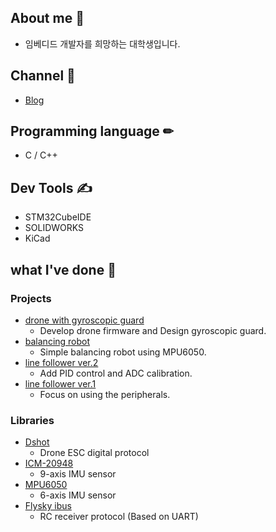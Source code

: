 ## About me 🐣
* 임베디드 개발자를 희망하는 대학생입니다. 

## Channel 🔔
- [Blog](https://mokhwasomssi.tistory.com/)

## Programming language ✏
* C / C++

## Dev Tools ✍
* STM32CubeIDE  
* SOLIDWORKS
* KiCad

## what I've done 📝

### Projects 
* [drone with gyroscopic guard](https://github.com/mokhwasomssi/drone_with_gyroscopic_guard.git)
  - Develop drone firmware and Design gyroscopic guard.
* [balancing robot](https://github.com/mokhwasomssi/stm32_hal_balancing_bot.git)  
  - Simple balancing robot using MPU6050.
* [line follower ver.2](https://github.com/mokhwasomssi/stm32_hal_line_tracer.git)
  - Add PID control and ADC calibration.
* [line follower ver.1](https://github.com/mokhwasomssi/stm32_spl_line_tracer.git) 
  - Focus on using the peripherals.

### Libraries
* [Dshot](https://github.com/mokhwasomssi/stm32_hal_dshot.git)
  - Drone ESC digital protocol
* [ICM-20948](https://github.com/mokhwasomssi/stm32_hal_icm20948.git)
  - 9-axis IMU sensor
* [MPU6050](https://github.com/mokhwasomssi/stm32_hal_mpu6050.git)
  - 6-axis IMU sensor
* [Flysky ibus](https://github.com/mokhwasomssi/stm32_hal_flysky_ibus.git)
  - RC receiver protocol (Based on UART)
